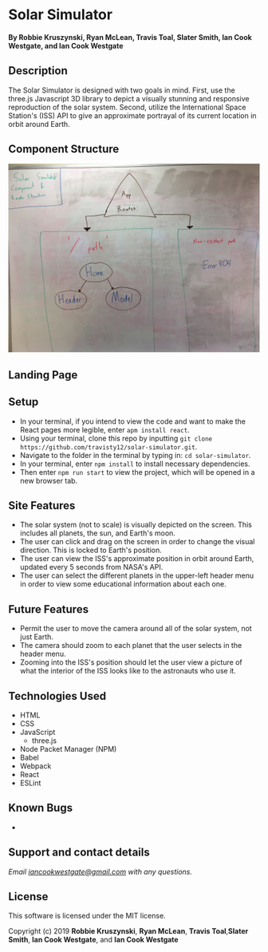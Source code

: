 # Solar Simulator

#### By **Robbie Kruszynski**, **Ryan McLean**, **Travis Toal**, **Slater Smith**, **Ian Cook Westgate**, and **Ian Cook Westgate**

## Description

The Solar Simulator is designed with two goals in mind. First, use the three.js Javascript 3D library to depict a visually stunning and responsive reproduction of the solar system. Second, utilize the International Space Station's (ISS) API to give an approximate portrayal of its current location in orbit around Earth.

## Component Structure    

![Component and Routing structure for the Solar Simulator](src/assets/images/component-map.JPG)

## Landing Page


## Setup

* In your terminal, if you intend to view the code and want to make the React pages more legible, enter `apm install react`.
* Using your terminal, clone this repo by inputting `git clone https://github.com/travisty12/solar-simulator.git`.
* Navigate to the folder in the terminal by typing in: `cd solar-simulator`.
* In your terminal, enter `npm install` to install necessary dependencies.
* Then enter `npm run start` to view the project, which will be opened in a new browser tab.

## Site Features

* The solar system (not to scale) is visually depicted on the screen. This includes all planets, the sun, and Earth's moon.
* The user can click and drag on the screen in order to change the visual direction. This is locked to Earth's position.
* The user can view the ISS's approximate position in orbit around Earth, updated every 5 seconds from NASA's API.
* The user can select the different planets in the upper-left header menu in order to view some educational information about each one.

## Future Features

* Permit the user to move the camera around all of the solar system, not just Earth.
* The camera should zoom to each planet that the user selects in the header menu.
* Zooming into the ISS's position should let the user view a picture of what the interior of the ISS looks like to the astronauts who use it.

## Technologies Used

* HTML
* CSS
* JavaScript
  * three.js
* Node Packet Manager (NPM)
* Babel
* Webpack
* React
* ESLint

## Known Bugs

*

## Support and contact details

_Email iancookwestgate@gmail.com with any questions._

## License

This software is licensed under the MIT license.

Copyright (c) 2019 **Robbie Kruszynski**, **Ryan McLean**, **Travis Toal**,**Slater Smith**, **Ian Cook Westgate**, and **Ian Cook Westgate**
